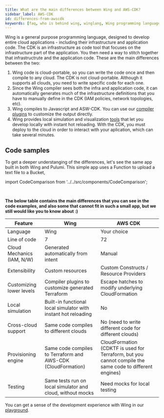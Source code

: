```yaml
---
title: What are the main differences between Wing and AWS-CDK?
sidebar_label: AWS-CDK
id: differences-from-awscdk
keywords: [faq, who is behind wing, winglang, Wing programming language, Wing language, CDK, AWS-CDK]
---
```


Wing is a general purpose programming language, designed to develop entire cloud applications - including their infrastructure and application code. 
The CDK is an infrastructure as code tool that focuses on the infrastructure part of the application. You then need a way to stitch together that infrastructrute and the application code.
These are the main differences between the two:

1. Wing code is cloud-portable, so you can write the code once and then compile to any cloud. The CDK is not cloud-portable. Although it supports all clouds, you need to write specific code for each one.
2. Since the Wing compiler sees both the infra and application code, it can automatically generates much of the infrastructure definitions that you have to manually define in the CDK (IAM policies, network topologies, etc).
3. Wing compiles to Javascript and ASW-CDK. You can use our [compiler plugins](https://docs.winglang.io/blog/2023/02/17/plugins) to customize the output directly.
4. Wing provides local simulation and visualization [tools](https://docs.winglang.io/getting-started/console) that let you develop locally with instant hot reloading. With the CDK, you must deploy to the cloud in order to interact with your aplication, which can take several minutes.

## Code samples

To get a deeper understanging of the differences, let's see the same app built in both Wing and Pulumi.
This simple app uses a Function to upload a text file to a Bucket,

import CodeComparison from '../../src/components/CodeComparison';

<CodeComparison 
  exampleName="function-upload-to-bucket"
  desiredPlatformLabels="['AWSCDK']"
/>
<br/>

**The below table contains the main differences that you can see in the code examples, and also some that cannot fit in such a small app, but we still would like you to know about :)**

| Feature                                         | Wing                                                      | AWS CDK                                      |
|-------------------------------------------------|-----------------------------------------------------------|----------------------------------------------|
| Language                                        | Wing                                                      | Your choice                                  |
| Line of code                                    | 7                                                         | 72                                           |
| Cloud Mechanics (IAM, N/W)                      | Generated automatically from intent                       | Manual                                       |
| Extensibility                                   | Custom resources                                          | Custom Constructs / Resource Providers       |
| Customizing lower levels                        | Compiler plugins to customize generated Terraform         | Escape hatches to modify underlying CloudFormation |
| Local simulation                                | Built-in functional local simulator with instant hot reloading | No                                |
| Cross-cloud support                             | Same code compiles to different clouds                    | No (need to write different code for different clouds) |
| Provisioning engine                             | Same code compiles to Terraform and AWS-CDK (CloudFormation) | CloudFormation (CDKTF is used for Terraform, but you cannot compile the same code to different engines) |
| Testing                                         | Same tests run on local simulator and cloud, without mocks | Need mocks for local testing                |

You can get a sense of the development experience with Wing in our [playground](https://play.winglang.io/).